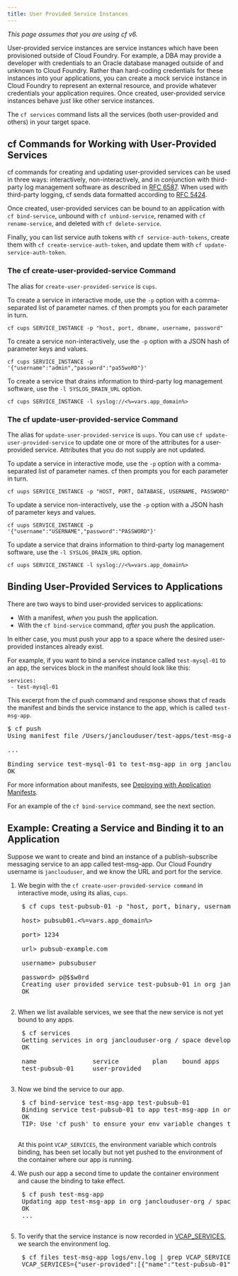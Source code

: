 ```yaml
---
title: User Provided Service Instances
---
```


_This page assumes that you are using cf v6._

User-provided service instances are service instances which have been provisioned outside of Cloud Foundry. For example, a DBA may provide a developer with credentials to an Oracle database managed outside of and unknown to Cloud Foundry. Rather than hard-coding credentials for these instances into your applications, you can create a mock service instance in Cloud Foundry to represent an external resource, and provide whatever credentials your application requires. Once created, user-provided service instances behave just like other service instances.

The `cf services` command lists all the services (both user-provided and others) in your target space.

## <a id='user-cups'></a>cf Commands for Working with User-Provided Services ##

cf commands for creating and updating user-provided services can be used in three ways: interactively, non-interactively, and in conjunction with third-party log management software as described in [RFC 6587](http://tools.ietf.org/html/rfc6587). When used with third-party logging, cf sends data formatted according to [RFC 5424](http://tools.ietf.org/html/rfc5424).

Once created, user-provided services can be bound to an application with `cf bind-service`, unbound with `cf unbind-service`, renamed with `cf rename-service`, and deleted with `cf delete-service`.

Finally, you can list service auth tokens with `cf service-auth-tokens`, create them with `cf create-service-auth-token`, and update them with `cf update-service-auth-token`.

### <a id='user-cups'></a>The cf create-user-provided-service Command ###

The alias for `create-user-provided-service` is `cups`.

To create a service in interactive mode, use the `-p` option with a comma-separated list of parameter names.
cf then prompts you for each parameter in turn.

  `cf cups SERVICE_INSTANCE -p "host, port, dbname, username, password"`

To create a service non-interactively, use the `-p` option with a JSON hash of parameter keys and values.

  `cf cups SERVICE_INSTANCE -p '{"username":"admin","password":"pa55woRD"}'`

To create a service that drains information to third-party log management software, use the `-l SYSLOG_DRAIN_URL` option.

  `cf cups SERVICE_INSTANCE -l syslog://<%=vars.app_domain%>`

### <a id='user-uups'></a> The cf update-user-provided-service Command ###

The alias for `update-user-provided-service` is `uups`.
You can use `cf update-user-provided-service` to update one or more of the attributes for a user-provided service.
Attributes that you do not supply are not updated.

To update a service in interactive mode, use the `-p` option with a comma-separated list of parameter names.
cf then prompts you for each parameter in turn.

  `cf uups SERVICE_INSTANCE -p "HOST, PORT, DATABASE, USERNAME, PASSWORD"`

To update a service non-interactively, use the `-p` option with a JSON hash of parameter keys and values.

  `cf uups SERVICE_INSTANCE -p '{"username":"USERNAME","password":"PASSWORD"}'`

To update a service that drains information to third-party log management software, use the `-l SYSLOG_DRAIN_URL` option.

  `cf uups SERVICE_INSTANCE -l syslog://<%=vars.app_domain%>`

## <a id='cups-example'></a> Binding User-Provided Services to Applications  ##

There are two ways to bind user-provided services to applications:

* With a manifest, _when_ you push the application.
* With the `cf bind-service` command, _after_ you push the application.

In either case, you must push your app to a space where the desired user-provided instances already exist.

For example, if you want to bind a service instance called `test-mysql-01` to an app, the services block in the manifest should look like this:

~~~
services:
 - test-mysql-01
~~~

This excerpt from the cf push command and response shows that cf reads the manifest and binds the service instance to the app, which is called `test-msg-app`.

<pre class="terminal">
$ cf push
Using manifest file /Users/janclouduser/test-apps/test-msg-app/manifest.yml

...

Binding service test-mysql-01 to test-msg-app in org janclouduser-org / space development as janclouduser@<%=vars.app_domain%>
OK
</pre>

For more information about manifests, see [Deploying with Application Manifests](../deploy-apps/manifest.html#services-block).

For an example of the `cf bind-service` command, see the next section.

## <a id='cups-example'></a> Example: Creating a Service and Binding it to an Application ##

Suppose we want to create and bind an instance of a publish-subscribe messaging service to an app called test-msg-app.
Our Cloud Foundry username is `janclouduser`, and we know the URL and port for the service.

1. We begin with the `cf create-user-provided-service command` in interactive mode, using its alias, `cups`.

	<pre class="terminal">
	$ cf cups test-pubsub-01 -p "host, port, binary, username, password"

	host> pubsub01.<%=vars.app_domain%>

	port> 1234

	url> pubsub-example.com

	username> pubsubuser

	password> p@$$w0rd
	Creating user provided service test-pubsub-01 in org janclouduser-org / space development as janclouduser@<%=vars.app_domain%>...
	OK
	</pre>

1. When we list available services, we see that the new service is not yet bound to any apps.

	<pre class="terminal">
	$ cf services
	Getting services in org janclouduser-org / space development as janclouduser@<%=vars.app_domain%>...
	OK

	name               service         plan    bound apps
	test-pubsub-01     user-provided
	</pre>

1. Now we bind the service to our app.

	<pre class="terminal">
	$ cf bind-service test-msg-app test-pubsub-01
	Binding service test-pubsub-01 to app test-msg-app in org janclouduser-org / space development as janclouduser@<%=vars.app_domain%>...
	OK
	TIP: Use 'cf push' to ensure your env variable changes take effect
	</pre>

	At this point `VCAP_SERVICES`, the environment variable which controls binding, has been set locally but not yet pushed to the environment of the container where our app is running.

1. We push our app a second time to update the container environment and cause the binding to take effect.

	<pre class="terminal">
	$ cf push test-msg-app
	Updating app test-msg-app in org janclouduser-org / space development as janclouduser@<%=vars.app_domain%>...
	OK
	...
	</pre>

1. To verify that the service instance is now recorded in [VCAP_SERVICES](../deploy-apps/environment-variable.html), we search the environment log.

	<pre class="terminal">
	$ cf files test-msg-app logs/env.log | grep VCAP_SERVICES
	VCAP_SERVICES={"user-provided":[{"name":"test-pubsub-01","label":"user-provided","tags":[],"credentials":{"binary":"pubsub.rb","host":"pubsub01.<%=vars.app_domain%>","password":"p@29w0rd","port":"1234","username":"pubsubuser"},"syslog_drain_url":""}]}
	</pre>


